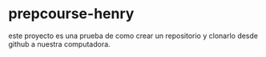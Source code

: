 # prepcourse-henry
este proyecto es una prueba de como crear un repositorio y clonarlo desde github a nuestra computadora. 
